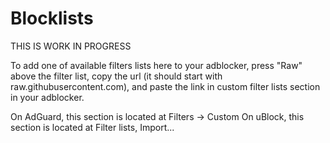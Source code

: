 # Blocklists
THIS IS WORK IN PROGRESS

To add one of available filters lists here to your adblocker, press "Raw" above the filter list, copy the url (it should start with raw.githubusercontent.com), and paste the link in custom filter lists section in your adblocker.

On AdGuard, this section is located at Filters -> Custom
On uBlock, this section is located at Filter lists, Import...
